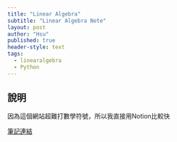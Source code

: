 ```yaml
---
title: "Linear Algebra"
subtitle: "Linear Algebra Note"
layout: post
author: "Hsu"
published: true
header-style: text
tags:
  - linearalgebra
  - Python
---
```

## 說明

因為這個網站超難打數學符號，所以我直接用Notion比較快

[筆記連結](https://shy-waste-79c.notion.site/e7c67046c94945f2bbcd0ea17f8eafd7?v=c1e91e8126f44d1fb2678dc7db1bede2&pvs=4)
